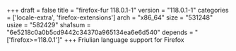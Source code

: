 +++
draft = false
title = "firefox-fur 118.0.1-1"
version = "118.0.1-1"
categories = ['locale-extra', 'firefox-extensions']
arch = "x86_64"
size = "531248"
usize = "582429"
sha1sum = "6e5218c0a0b5cd9442c34370a965134ea6e6d540"
depends = "['firefox>=118.0.1']"
+++
Friulian language support for Firefox